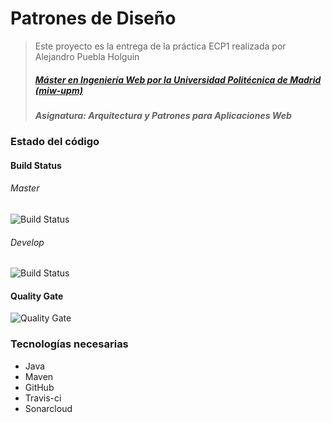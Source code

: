 # Patrones de Diseño
> Este proyecto es la entrega de la práctica ECP1 realizada por Alejandro Puebla Holguin
> ##### [Máster en Ingeniería Web por la Universidad Politécnica de Madrid (miw-upm)](http://miw.etsisi.upm.es)
> ##### Asignatura: *Arquitectura y Patrones para Aplicaciones Web*

### Estado del código

#### Build Status
###### Master
![Build Status](https://travis-ci.org/alexph9/IWVG.SwC.Alejandro.Puebla.Holguin.svg?branch=master) 
###### Develop
![Build Status](https://travis-ci.org/alexph9/IWVG.SwC.Alejandro.Puebla.Holguin.svg?branch=develop) 

#### Quality Gate
![Quality Gate](https://sonarcloud.io/api/project_badges/measure?project=es.upm.miw%3Aiwvg-swc-Alejandro-Puebla-Holguin&metric=alert_status)

### Tecnologías necesarias
* Java
* Maven
* GitHub
* Travis-ci
* Sonarcloud
